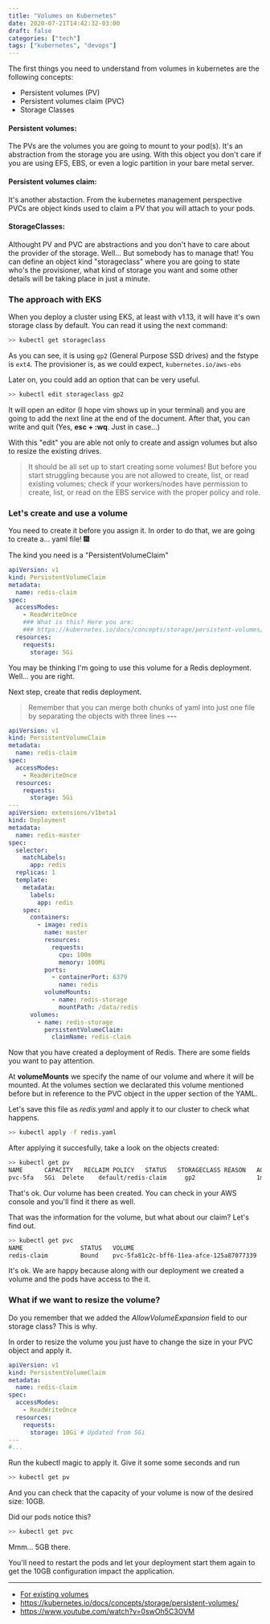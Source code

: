 ```yaml
---
title: "Volumes on Kubernetes"
date: 2020-07-21T14:42:32-03:00
draft: false
categories: ["tech"]
tags: ["kubernetes", "devops"]
---
```



The first things you need to understand from volumes in kubernetes are the following concepts:

- Persistent volumes (PV)
- Persistent volumes claim (PVC)
- Storage Classes

#### Persistent volumes:
The PVs are the volumes you are going to mount to your pod(s). It's an abstraction from the storage you are using. With this object you don't care if you are using EFS, EBS, or even a logic partition in your bare metal server.

#### Persistent volumes claim:
It's another abstaction. From the kubernetes management perspective PVCs are object kinds used to claim a PV that you will attach to your pods.

#### StorageClasses:
Althought PV and PVC are abstractions and you don't have to care about the provider of the storage. Well...  But somebody has to manage that! You can define an object kind "storageclass" where you are going to state who's the provisioner, what kind of storage you want and some other details will be taking place in just a minute.

### The approach with EKS
When you deploy a cluster using EKS, at least with v1.13, it will have it's own storage class by default. You can read it using the next command:

```bash
>> kubectl get storageclass
```

As you can see, it is  using `gp2` (General Purpose SSD drives) and the fstype is `ext4`.
The provisioner is, as we could expect, `kubernetes.io/aws-ebs`

Later on, you could add an option that can be very useful.

```bash
>> kubectl edit storageclass gp2
```

It will open an editor (I hope vim shows up in your terminal) and you are going to add the next line at the end of the document. After that, you can write and quit (Yes, **esc + :wq**. Just in case...)

With this "edit" you are able not only to create and assign volumes but also to resize the existing drives.

> It should be all set up to start creating some volumes!
But before you start struggling because you are not allowed to create, list, or read existing volumes; check if your workers/nodes have permission to create, list, or read on the EBS service with the proper policy and role.

### Let's create and use a volume
You need to create it before you assign it. In order to do that, we are going to create a... yaml file! :fireworks:

The kind you need is a "PersistentVolumeClaim"

```yaml
apiVersion: v1
kind: PersistentVolumeClaim
metadata:
  name: redis-claim
spec:
  accessModes:
    - ReadWriteOnce
    ### What is this? Here you are:
    ### https://kubernetes.io/docs/concepts/storage/persistent-volumes/#access-modes
  resources:
    requests:
      storage: 5Gi
```

You may be thinking I'm going to use this volume for a Redis deployment. Well... you are right.

Next step, create that redis deployment.

> Remember that you can merge both chunks of yaml into just one file by separating the objects with three lines **---**

```yaml
apiVersion: v1
kind: PersistentVolumeClaim
metadata:
  name: redis-claim
spec:
  accessModes:
    - ReadWriteOnce
  resources:
    requests:
      storage: 5Gi
---
apiVersion: extensions/v1beta1
kind: Deployment
metadata:
  name: redis-master
spec:
  selector:
    matchLabels:
      app: redis
  replicas: 1
  template:
    metadata:
      labels:
        app: redis
    spec:
      containers:
        - image: redis
          name: master
          resources:
            requests:
              cpu: 100m
              memory: 100Mi
          ports:
            - containerPort: 6379
              name: redis
          volumeMounts:
            - name: redis-storage
              mountPath: /data/redis
      volumes:
        - name: redis-storage
          persistentVolumeClaim:
            claimName: redis-claim

```

Now that you have created a deployment of Redis. There are some fields you want to pay attention.

At **volumeMounts** we specify the name of our volume and where it will be mounted. At the volumes section we declarated this volume mentioned before but in reference to the PVC object in the upper section of the YAML.

Let's save this file as *redis.yaml* and apply it to our cluster to check what happens.

```bash
>> kubectl apply -f redis.yaml
```
After applying it succesfully, take a look on the objects created:

```bash
>> kubectl get pv
NAME      CAPACITY   RECLAIM POLICY   STATUS   STORAGECLASS REASON   AGE
pvc-5fa   5Gi  Delete    default/redis-claim     gp2                 1m
```
That's ok. Our volume has been created. You can check in your AWS console and you'll find it there as well.

That was the information for the volume, but what about our claim? Let's find out.

```bash
>> kubectl get pvc
NAME                STATUS   VOLUME                                     CAPACITY   ACCESS MODES   STORAGECLASS   AGE
redis-claim         Bound    pvc-5fa81c2c-bff6-11ea-afce-125a87077339   5Gi        RWO            gp2            2m

```
It's ok. We are happy because along with our deployment we created a volume and the pods have access to the it.

### What if we want to resize the volume?
Do you remember that we added the _AllowVolumeExpansion_ field to our storage class? This is why.

In order to resize the volume you just have to change the size in your PVC object and apply it.

```yaml
apiVersion: v1
kind: PersistentVolumeClaim
metadata:
  name: redis-claim
spec:
  accessModes:
    - ReadWriteOnce
  resources:
    requests:
      storage: 10Gi # Updated from 5Gi
---
#...
```

Run the kubectl magic to apply it.
Give it some some seconds and run

```bash
>> kubectl get pv
```

And you can check that the capacity of your volume is now of the desired size: 10GB.

Did our pods notice this?

```bash
>> kubectl get pvc
```
Mmm... 5GB there.

You'll need to restart the pods and let your deployment start them again to get the 10GB configuration impact the application.



------

- [For existing volumes](https://medium.com/pablo-perez/launching-a-pod-with-an-existing-ebs-volume-mounted-in-k8s-7b5506fa7fa3)
- https://kubernetes.io/docs/concepts/storage/persistent-volumes/
- https://www.youtube.com/watch?v=0swOh5C3OVM
